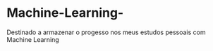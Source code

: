 # Machine-Learning-
Destinado a armazenar o progesso nos meus estudos pessoais com Machine Learning 
